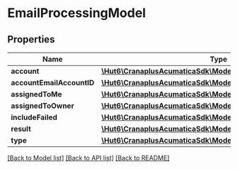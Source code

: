 # EmailProcessingModel

## Properties
Name | Type | Description | Notes
------------ | ------------- | ------------- | -------------
**account** | [**\Hut6\CranaplusAcumaticaSdk\Model\IntValueModel**](IntValueModel.md) |  | [optional] 
**accountEmailAccountID** | [**\Hut6\CranaplusAcumaticaSdk\Model\StringValueModel**](StringValueModel.md) |  | [optional] 
**assignedToMe** | [**\Hut6\CranaplusAcumaticaSdk\Model\BooleanValueModel**](BooleanValueModel.md) |  | [optional] 
**assignedToOwner** | [**\Hut6\CranaplusAcumaticaSdk\Model\StringValueModel**](StringValueModel.md) |  | [optional] 
**includeFailed** | [**\Hut6\CranaplusAcumaticaSdk\Model\BooleanValueModel**](BooleanValueModel.md) |  | [optional] 
**result** | [**\Hut6\CranaplusAcumaticaSdk\Model\EmailProcessingRowModel[]**](EmailProcessingRowModel.md) |  | [optional] 
**type** | [**\Hut6\CranaplusAcumaticaSdk\Model\StringValueModel**](StringValueModel.md) |  | [optional] 

[[Back to Model list]](../README.md#documentation-for-models) [[Back to API list]](../README.md#documentation-for-api-endpoints) [[Back to README]](../README.md)


